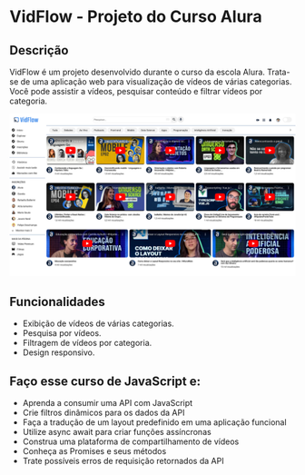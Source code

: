 # VidFlow - Projeto do Curso Alura

## Descrição
VidFlow é um projeto desenvolvido durante o curso da escola Alura. Trata-se de uma aplicação web para visualização de vídeos de várias categorias. Você pode assistir a vídeos, pesquisar conteúdo e filtrar vídeos por categoria.

![imagem](https://github.com/azrlsli/projeto-vidflow-main/blob/main/68747470733a2f2f692e696d6775722e636f6d2f515936374e70312e706e672376697472696e65646576.png)

## Funcionalidades
* Exibição de vídeos de várias categorias.
* Pesquisa por vídeos.
* Filtragem de vídeos por categoria.
* Design responsivo.

## Faço esse curso de JavaScript e:
* Aprenda a consumir uma API com JavaScript
* Crie filtros dinâmicos para os dados da API
* Faça a tradução de um layout predefinido em uma aplicação funcional
* Utilize async await para criar funções assíncronas
* Construa uma plataforma de compartilhamento de vídeos
* Conheça as Promises e seus métodos
* Trate possíveis erros de requisição retornados da API
